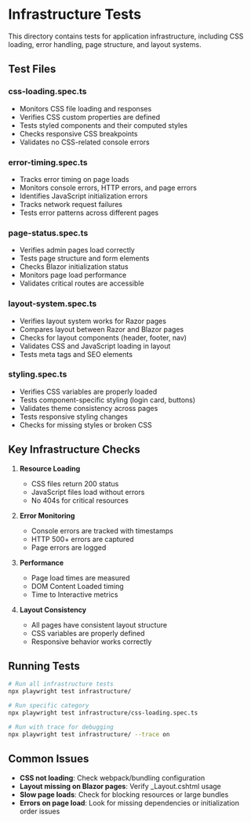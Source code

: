 # Infrastructure Tests

This directory contains tests for application infrastructure, including CSS loading, error handling, page structure, and layout systems.

## Test Files

### css-loading.spec.ts
- Monitors CSS file loading and responses
- Verifies CSS custom properties are defined
- Tests styled components and their computed styles
- Checks responsive CSS breakpoints
- Validates no CSS-related console errors

### error-timing.spec.ts
- Tracks error timing on page loads
- Monitors console errors, HTTP errors, and page errors
- Identifies JavaScript initialization errors
- Tracks network request failures
- Tests error patterns across different pages

### page-status.spec.ts
- Verifies admin pages load correctly
- Tests page structure and form elements
- Checks Blazor initialization status
- Monitors page load performance
- Validates critical routes are accessible

### layout-system.spec.ts
- Verifies layout system works for Razor pages
- Compares layout between Razor and Blazor pages
- Checks for layout components (header, footer, nav)
- Validates CSS and JavaScript loading in layout
- Tests meta tags and SEO elements

### styling.spec.ts
- Verifies CSS variables are properly loaded
- Tests component-specific styling (login card, buttons)
- Validates theme consistency across pages
- Tests responsive styling changes
- Checks for missing styles or broken CSS

## Key Infrastructure Checks

1. **Resource Loading**
   - CSS files return 200 status
   - JavaScript files load without errors
   - No 404s for critical resources

2. **Error Monitoring**
   - Console errors are tracked with timestamps
   - HTTP 500+ errors are captured
   - Page errors are logged

3. **Performance**
   - Page load times are measured
   - DOM Content Loaded timing
   - Time to Interactive metrics

4. **Layout Consistency**
   - All pages have consistent layout structure
   - CSS variables are properly defined
   - Responsive behavior works correctly

## Running Tests

```bash
# Run all infrastructure tests
npx playwright test infrastructure/

# Run specific category
npx playwright test infrastructure/css-loading.spec.ts

# Run with trace for debugging
npx playwright test infrastructure/ --trace on
```

## Common Issues

- **CSS not loading**: Check webpack/bundling configuration
- **Layout missing on Blazor pages**: Verify _Layout.cshtml usage
- **Slow page loads**: Check for blocking resources or large bundles
- **Errors on page load**: Look for missing dependencies or initialization order issues